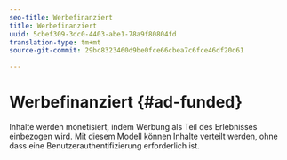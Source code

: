 ```yaml
---
seo-title: Werbefinanziert
title: Werbefinanziert
uuid: 5cbef309-3dc0-4403-abe1-78a9f80804fd
translation-type: tm+mt
source-git-commit: 29bc8323460d9be0fce66cbea7c6fce46df20d61

---
```



# Werbefinanziert {#ad-funded}

Inhalte werden monetisiert, indem Werbung als Teil des Erlebnisses einbezogen wird. Mit diesem Modell können Inhalte verteilt werden, ohne dass eine Benutzerauthentifizierung erforderlich ist.
